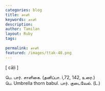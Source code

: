 ```yaml
---
categories: blog
title: சாளி
keywords: சாளி
description: 
author: Tamilan
layout: Ruby
tags: 
 
permalink: சாளி
featured: /images/ttak-48.png
---
```

  
[ cāḷi ]  
  
பெ. பார். சாளிகை. (தனிப்பா. i,72, 142, உரை.)  
பெ. Umbrella thorn babul. பார். குடைவேல். (L.)
